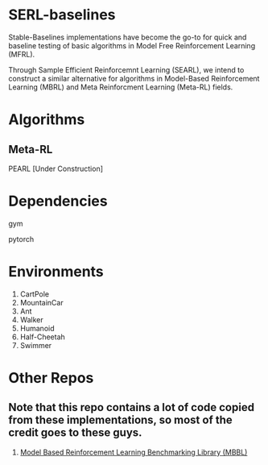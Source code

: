 # SERL-baselines
Stable-Baselines implementations have become the go-to for quick and baseline testing of basic algorithms in Model Free Reinforcement Learning (MFRL).

Through Sample Efficient Reinforcemnt Learning (SEARL), we intend to construct a similar alternative for algorithms in Model-Based Reinforcement Learning (MBRL) and Meta Reinforcment Learning (Meta-RL) fields.

# Algorithms

## Meta-RL
PEARL [Under Construction]

# Dependencies
gym

pytorch

# Environments
1. CartPole
2. MountainCar
3. Ant
4. Walker
5. Humanoid
6. Half-Cheetah
7. Swimmer

# Other Repos
## Note that this repo contains a lot of code copied from these implementations, so most of the credit goes to these guys.
1. [Model Based Reinforcement Learning Benchmarking Library (MBBL)](https://github.com/WilsonWangTHU/mbbl)
